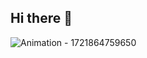 ## Hi there 👋

<!--
**RohanRaj12/RohanRaj12** is a ✨ _special_ ✨ repository because its `README.md` (this file) appears on your GitHub profile.

Here are some ideas to get you started:

- 🔭 I’m currently working on ...
- 🌱 I’m currently learning ...
- 👯 I’m looking to collaborate on ...
- 🤔 I’m looking for help with ...
- 💬 Ask me about ...
- 📫 How to reach me: ...
- 😄 Pronouns: ...
- ⚡ Fun fact: ...
-->
![Animation - 1721864759650](https://github.com/user-attachments/assets/eeec47dc-13e7-40c5-8c37-004cdf4f9692)
